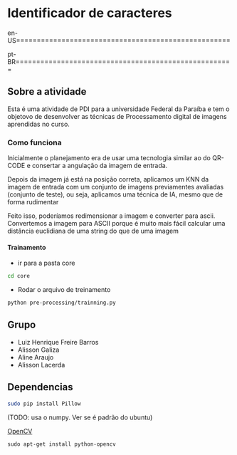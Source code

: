 # Identificador de caracteres

en-US====================================================





pt-BR=====================================================

## Sobre a atividade
Esta é uma atividade de PDI para a universidade Federal da Paraíba e tem o objetovo de desenvolver as técnicas de Processamento digital de imagens aprendidas no curso.

### Como funciona

Inicialmente o planejamento era de usar uma tecnologia similar ao do QR-CODE e consertar a angulação da imagem de entrada.

Depois da imagem já está na posição correta, aplicamos um KNN da imagem de entrada com um conjunto de imagens previamentes avaliadas (conjunto de teste), ou seja, aplicamos uma técnica de IA, mesmo que de forma rudimentar


Feito isso, poderíamos redimensionar a imagem e converter para ascii.
Convertemos a imagem para ASCII porque é muito mais fácil calcular uma distância euclidiana de uma string do que de uma imagem

#### Trainamento
- ir para a pasta core
```sh
cd core
```

- Rodar o arquivo de treinamento
```sh
python pre-processing/trainning.py
```

## Grupo
- Luiz Henrique Freire Barros
- Alisson Galiza
- Aline Araujo
- Alisson Lacerda

## Dependencias
```sh
sudo pip install Pillow
```

(TODO: usa o numpy. Ver se é padrão do ubuntu)

[OpenCV](https://docs.opencv.org/3.0-beta/index.html)
```
sudo apt-get install python-opencv
```